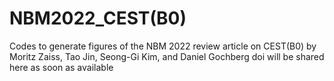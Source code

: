 # NBM2022_CEST(B0)
Codes to generate figures of the NBM 2022 review article on CEST(B0) by Moritz Zaiss, Tao Jin, Seong-Gi Kim, and Daniel Gochberg
doi will be shared here as soon as available
